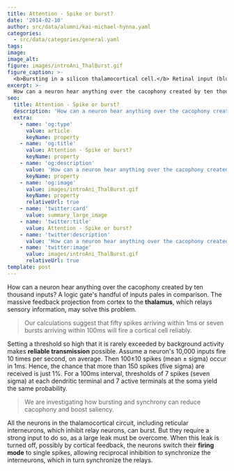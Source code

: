 ```yaml
---
title: Attention - Spike or burst?
date: '2014-02-10'
author: src/data/alumni/kai-michael-hynna.yaml
categories:
  - src/data/categories/general.yaml
tags:
image:
image_alt:
figure: images/introAni_ThalBurst.gif
figure_caption: >-
  <b>Bursting in a silicon thalamocortical cell.</b> Retinal input (blue) triggers single spikes (red) or bursts (green). Bursts require priming by inhibition (from a reticular neuron) evoked by vigorous responses; otherwise the cell switches to single-spike mode. [Kai Hynna 2002]
excerpt: >-
  How can a neuron hear anything over the cacophony created by ten thousand inputs?
seo:
  title: Attention - Spike or burst?
  description: 'How can a neuron hear anything over the cacophony created by ten thousand inputs?'
  extra:
    - name: 'og:type'
      value: article
      keyName: property
    - name: 'og:title'
      value: Attention - Spike or burst?
      keyName: property
    - name: 'og:description'
      value: 'How can a neuron hear anything over the cacophony created by ten thousand inputs?'
      keyName: property
    - name: 'og:image'
      value: images/introAni_ThalBurst.gif
      keyName: property
      relativeUrl: true
    - name: 'twitter:card'
      value: summary_large_image
    - name: 'twitter:title'
      value: Attention - Spike or burst?
    - name: 'twitter:description'
      value: 'How can a neuron hear anything over the cacophony created by ten thousand inputs?'
    - name: 'twitter:image'
      value: images/introAni_ThalBurst.gif
      relativeUrl: true
template: post
---
```

How can a neuron hear anything over the cacophony created by ten thousand inputs? A logic gate's handful of inputs pales in comparison. The massive feedback projection from cortex to the **thalamus**, which relays sensory information, may solve this problem.

> Our calculations suggest that fifty spikes arriving within 1ms or seven bursts arriving within 100ms will fire a cortical cell reliably.

Setting a threshold so high that it is rarely exceeded by background activity makes **reliable transmission** possible. Assume a neuron's 10,000 inputs fire 10 times per second, on average. Then 100±10 spikes (mean ± sigma) occur in 1ms. Hence, the chance that more than 150 spikes (five sigma) are received is just 1%. For a 100ms interval, thresholds of 7 spikes (seven sigma) at each dendritic terminal and 7 active terminals at the soma yield the same probability.

> We are investigating how bursting and synchrony can reduce cacophony and boost saliency.

All the neurons in the thalamocortical circuit, including reticular interneurons, which inhibit relay neurons, can burst. But they require a strong input to do so, as a large leak must be overcome. When this leak is turned off, possibly by cortical feedback, the neurons switch their **firing mode** to single spikes, allowing reciprocal inhibition to synchronize the interneurons, which in turn synchronize the relays.
